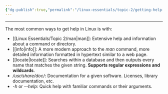 ```yaml
---
{"dg-publish":true,"permalink":"/linux-essentials/topic-2/getting-help-on-the-command-line/","dgPassFrontmatter":true}
---
```


---
The most common ways to get help in Linux is with:
- [[Linux Essentials/Topic 2/man\|man]]: Extensive help and information about a command or directory.
- [[info\|info]]: A more modern approach to the _man_ command, more detailed information formatted in hypertext similar to a web page.
- [[locate\|locate]]: Searches within a database and then outputs every name that matches the given string. **Supports regular expressions and wildcards**.
- _/usr/share/doc/_: Documentation for a given software. Licenses, library documentation, etc.
- _-h_ or _--help_: Quick help with familiar commands or their arguments.
